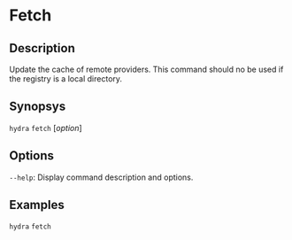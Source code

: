 # Fetch

## Description

Update the cache of remote providers. This command should no be used if the registry is a local directory.

## Synopsys

`hydra` `fetch` [*option*]

## Options

`--help`: Display command description and options.

## Examples

`hydra` `fetch`